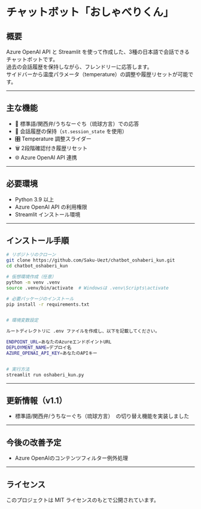 # チャットボット「おしゃべりくん」

## 概要
Azure OpenAI API と Streamlit を使って作成した、3種の日本語で会話できるチャットボットです。  
過去の会話履歴を保持しながら、フレンドリーに応答します。  
サイドバーから温度パラメータ（temperature）の調整や履歴リセットが可能です。

---

## 主な機能
- 💬 標準語/関西弁/うちなーぐち（琉球方言）での応答
- 🔄 会話履歴の保持（`st.session_state` を使用）
- 🎛 Temperature 調整スライダー
- 🗑 2段階確認付き履歴リセット
- 🌐 Azure OpenAI API 連携

---

## 必要環境
- Python 3.9 以上
- Azure OpenAI API の利用権限
- Streamlit インストール環境

---

## インストール手順

```bash
# リポジトリのクローン
git clone https://github.com/Saku-Uezt/chatbot_oshaberi_kun.git
cd chatbot_oshaberi_kun

# 仮想環境作成（任意）
python -m venv .venv
source .venv/bin/activate  # Windowsは .venv\Scripts\activate

# 必要パッケージのインストール
pip install -r requirements.txt


# 環境変数設定

ルートディレクトリに .env ファイルを作成し、以下を記載してください。

ENDPOINT_URL=あなたのAzureエンドポイントURL
DEPLOYMENT_NAME=デプロイ名
AZURE_OPENAI_API_KEY=あなたのAPIキー


# 実行方法
streamlit run oshaberi_kun.py
```
---

## 更新情報（v1.1）
-  標準語/関西弁/うちなーぐち（琉球方言）　の切り替え機能を実装しました
---

## 今後の改善予定
-  Azure OpenAIのコンテンツフィルター例外処理
---

## ライセンス
このプロジェクトは MIT ライセンスのもとで公開されています。
